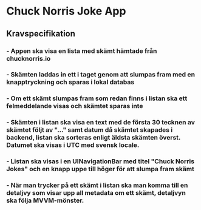 #  Chuck Norris Joke App

## Kravspecifikation

### - Appen ska visa en lista med skämt hämtade från chucknorris.io

### - Skämten laddas in ett i taget genom att slumpas fram med en knapptryckning och sparas i lokal databas

### - Om ett skämt slumpas fram som redan finns i listan ska ett felmeddelande visas och skämtet sparas inte

### - Skämten i listan ska visa en text med de första 30 tecknen av skämtet följt av "..." samt datum då skämtet skapades i backend, listan ska sorteras enligt äldsta skämten överst. Datumet ska visas i UTC med svensk locale.

### - Listan ska visas i en UINavigationBar med titel "Chuck Norris Jokes" och en knapp uppe till höger för att slumpa fram skämt

### - När man trycker på ett skämt i listan ska man komma till en detaljvy som visar upp all metadata om ett skämt, detaljvyn ska följa MVVM-mönster.
